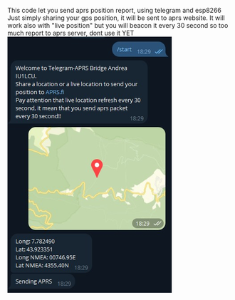 This code let you send aprs position report, using telegram and esp8266
Just simply sharing your gps position, it will be sent to aprs website. It will work also with "live position" but you will beacon it every 30 second so too much report to aprs server, dont use it YET
![Screenshot ESP](https://raw.githubusercontent.com/IU1LCU/Telegram-APRS-bridge-ESP8266/refs/heads/main/screenshot-telegram.jpg)
